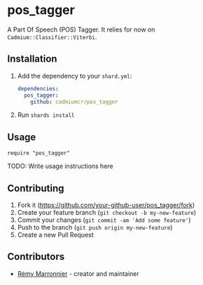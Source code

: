 # pos_tagger

A Part Of Speech (POS) Tagger. It relies for now on `Cadmium::Classifier::Viterbi`.

## Installation

1. Add the dependency to your `shard.yml`:

   ```yaml
   dependencies:
     pos_tagger:
       github: cadmiumcr/pos_tagger
   ```

2. Run `shards install`

## Usage

```crystal
require "pos_tagger"
```

TODO: Write usage instructions here

## Contributing

1. Fork it (<https://github.com/your-github-user/pos_tagger/fork>)
2. Create your feature branch (`git checkout -b my-new-feature`)
3. Commit your changes (`git commit -am 'Add some feature'`)
4. Push to the branch (`git push origin my-new-feature`)
5. Create a new Pull Request

## Contributors

- [Rémy Marronnier](https://github.com/rmarronnier) - creator and maintainer
